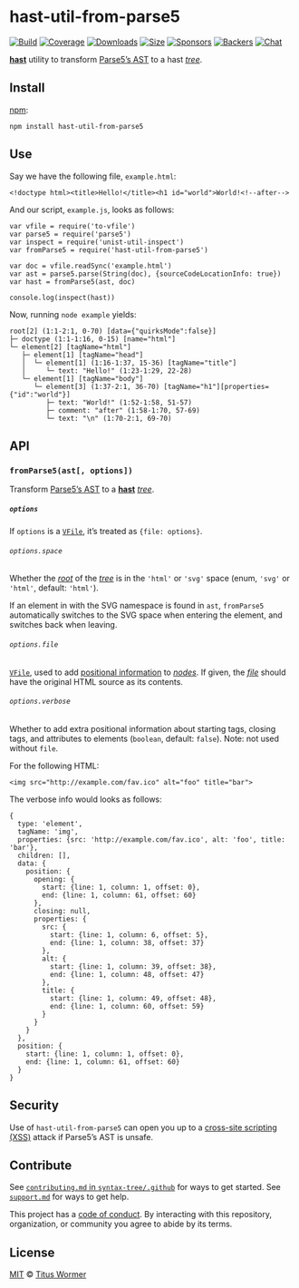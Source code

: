 hast-util-from-parse5
=====================

[![Build](https://img.shields.io/travis/syntax-tree/hast-util-from-parse5.svg)](https://travis-ci.org/syntax-tree/hast-util-from-parse5) [![Coverage](https://img.shields.io/codecov/c/github/syntax-tree/hast-util-from-parse5.svg)](https://codecov.io/github/syntax-tree/hast-util-from-parse5) [![Downloads](https://img.shields.io/npm/dm/hast-util-from-parse5.svg)](https://www.npmjs.com/package/hast-util-from-parse5) [![Size](https://img.shields.io/bundlephobia/minzip/hast-util-from-parse5.svg)](https://bundlephobia.com/result?p=hast-util-from-parse5) [![Sponsors](https://opencollective.com/unified/sponsors/badge.svg)](https://opencollective.com/unified) [![Backers](https://opencollective.com/unified/backers/badge.svg)](https://opencollective.com/unified) [![Chat](https://img.shields.io/badge/chat-spectrum-7b16ff.svg)](https://spectrum.chat/unified/syntax-tree)

[**hast**](https://github.com/syntax-tree/hast) utility to transform [Parse5’s AST](https://github.com/inikulin/parse5/blob/master/packages/parse5/docs/tree-adapter/default/interface-list.md) to a hast [*tree*](https://github.com/syntax-tree/unist#tree).

Install
-------

[npm](https://docs.npmjs.com/cli/install):

    npm install hast-util-from-parse5

Use
---

Say we have the following file, `example.html`:

    <!doctype html><title>Hello!</title><h1 id="world">World!<!--after-->

And our script, `example.js`, looks as follows:

    var vfile = require('to-vfile')
    var parse5 = require('parse5')
    var inspect = require('unist-util-inspect')
    var fromParse5 = require('hast-util-from-parse5')

    var doc = vfile.readSync('example.html')
    var ast = parse5.parse(String(doc), {sourceCodeLocationInfo: true})
    var hast = fromParse5(ast, doc)

    console.log(inspect(hast))

Now, running `node example` yields:

    root[2] (1:1-2:1, 0-70) [data={"quirksMode":false}]
    ├─ doctype (1:1-1:16, 0-15) [name="html"]
    └─ element[2] [tagName="html"]
       ├─ element[1] [tagName="head"]
       │  └─ element[1] (1:16-1:37, 15-36) [tagName="title"]
       │     └─ text: "Hello!" (1:23-1:29, 22-28)
       └─ element[1] [tagName="body"]
          └─ element[3] (1:37-2:1, 36-70) [tagName="h1"][properties={"id":"world"}]
             ├─ text: "World!" (1:52-1:58, 51-57)
             ├─ comment: "after" (1:58-1:70, 57-69)
             └─ text: "\n" (1:70-2:1, 69-70)

API
---

### `fromParse5(ast[, options])`

Transform [Parse5’s AST](https://github.com/inikulin/parse5/blob/master/packages/parse5/docs/tree-adapter/default/interface-list.md) to a [**hast**](https://github.com/syntax-tree/hast) [*tree*](https://github.com/syntax-tree/unist#tree).

##### `options`

If `options` is a [`VFile`](https://github.com/vfile/vfile), it’s treated as `{file: options}`.

###### `options.space`

Whether the [*root*](https://github.com/syntax-tree/unist#root) of the [*tree*](https://github.com/syntax-tree/unist#tree) is in the `'html'` or `'svg'` space (enum, `'svg'` or `'html'`, default: `'html'`).

If an element in with the SVG namespace is found in `ast`, `fromParse5` automatically switches to the SVG space when entering the element, and switches back when leaving.

###### `options.file`

[`VFile`](https://github.com/vfile/vfile), used to add [positional information](https://github.com/syntax-tree/unist#positional-information) to [*nodes*](https://github.com/syntax-tree/hast#nodes). If given, the [*file*](https://github.com/syntax-tree/unist#file) should have the original HTML source as its contents.

###### `options.verbose`

Whether to add extra positional information about starting tags, closing tags, and attributes to elements (`boolean`, default: `false`). Note: not used without `file`.

For the following HTML:

    <img src="http://example.com/fav.ico" alt="foo" title="bar">

The verbose info would looks as follows:

    {
      type: 'element',
      tagName: 'img',
      properties: {src: 'http://example.com/fav.ico', alt: 'foo', title: 'bar'},
      children: [],
      data: {
        position: {
          opening: {
            start: {line: 1, column: 1, offset: 0},
            end: {line: 1, column: 61, offset: 60}
          },
          closing: null,
          properties: {
            src: {
              start: {line: 1, column: 6, offset: 5},
              end: {line: 1, column: 38, offset: 37}
            },
            alt: {
              start: {line: 1, column: 39, offset: 38},
              end: {line: 1, column: 48, offset: 47}
            },
            title: {
              start: {line: 1, column: 49, offset: 48},
              end: {line: 1, column: 60, offset: 59}
            }
          }
        }
      },
      position: {
        start: {line: 1, column: 1, offset: 0},
        end: {line: 1, column: 61, offset: 60}
      }
    }

Security
--------

Use of `hast-util-from-parse5` can open you up to a [cross-site scripting (XSS)](https://en.wikipedia.org/wiki/Cross-site_scripting) attack if Parse5’s AST is unsafe.

Contribute
----------

See [`contributing.md` in `syntax-tree/.github`](https://github.com/syntax-tree/.github/blob/master/contributing.md) for ways to get started. See [`support.md`](https://github.com/syntax-tree/.github/blob/master/support.md) for ways to get help.

This project has a [code of conduct](https://github.com/syntax-tree/.github/blob/master/code-of-conduct.md). By interacting with this repository, organization, or community you agree to abide by its terms.

License
-------

[MIT](license) © [Titus Wormer](https://wooorm.com)
